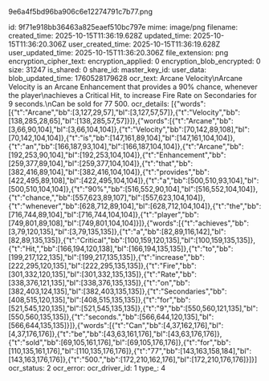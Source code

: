 9e6a4f5bd96ba906c6e12274791c7b77.png

id: 9f71e918bb36463a825eaef510bc797e
mime: image/png
filename: 
created_time: 2025-10-15T11:36:19.628Z
updated_time: 2025-10-15T11:36:20.306Z
user_created_time: 2025-10-15T11:36:19.628Z
user_updated_time: 2025-10-15T11:36:20.306Z
file_extension: png
encryption_cipher_text: 
encryption_applied: 0
encryption_blob_encrypted: 0
size: 31247
is_shared: 0
share_id: 
master_key_id: 
user_data: 
blob_updated_time: 1760528179628
ocr_text: Arcane Velocity\nArcane Velocity is an Arcane Enhancement that provides a 90% chance, whenever the player\nachieves a Critical Hit, to increase Fire Rate on Secondaries for 9 seconds.\nCan be sold for 77 500.
ocr_details: [{"words":[{"t":"Arcane","bb":[3,127,29,57],"bl":[3,127,57,57]},{"t":"Velocity","bb":[138,285,28,65],"bl":[138,285,57,57]}]},{"words":[{"t":"Arcane","bb":[3,66,90,104],"bl":[3,66,104,104]},{"t":"Velocity","bb":[70,142,89,108],"bl":[70,142,104,104]},{"t":"is","bb":[147,161,89,104],"bl":[147,161,104,104]},{"t":"an","bb":[166,187,93,104],"bl":[166,187,104,104]},{"t":"Arcane","bb":[192,253,90,104],"bl":[192,253,104,104]},{"t":"Enhancement","bb":[259,377,89,104],"bl":[259,377,104,104]},{"t":"that","bb":[382,416,89,104],"bl":[382,416,104,104]},{"t":"provides","bb":[422,495,89,108],"bl":[422,495,104,104]},{"t":"a","bb":[500,510,93,104],"bl":[500,510,104,104]},{"t":"90%","bb":[516,552,90,104],"bl":[516,552,104,104]},{"t":"chance,","bb":[557,623,89,107],"bl":[557,623,104,104]},{"t":"whenever","bb":[628,712,89,104],"bl":[628,712,104,104]},{"t":"the","bb":[716,744,89,104],"bl":[716,744,104,104]},{"t":"player","bb":[749,801,89,108],"bl":[749,801,104,104]}]},{"words":[{"t":"achieves","bb":[3,79,120,135],"bl":[3,79,135,135]},{"t":"a","bb":[82,89,116,142],"bl":[82,89,135,135]},{"t":"Critical","bb":[100,159,120,135],"bl":[100,159,135,135]},{"t":"Hit,","bb":[166,194,120,138],"bl":[166,194,135,135]},{"t":"to","bb":[199,217,122,135],"bl":[199,217,135,135]},{"t":"increase","bb":[222,295,120,135],"bl":[222,295,135,135]},{"t":"Fire","bb":[301,332,120,135],"bl":[301,332,135,135]},{"t":"Rate","bb":[338,376,121,135],"bl":[338,376,135,135]},{"t":"on","bb":[382,403,124,135],"bl":[382,403,135,135]},{"t":"Secondaries","bb":[408,515,120,135],"bl":[408,515,135,135]},{"t":"for","bb":[521,545,120,135],"bl":[521,545,135,135]},{"t":"9","bb":[550,560,121,135],"bl":[550,560,135,135]},{"t":"seconds.","bb":[566,644,120,135],"bl":[566,644,135,135]}]},{"words":[{"t":"Can","bb":[4,37,162,176],"bl":[4,37,176,176]},{"t":"be","bb":[43,63,161,176],"bl":[43,63,176,176]},{"t":"sold","bb":[69,105,161,176],"bl":[69,105,176,176]},{"t":"for","bb":[110,135,161,176],"bl":[110,135,176,176]},{"t":"77","bb":[143,163,158,184],"bl":[143,163,176,176]},{"t":"500.","bb":[172,210,162,176],"bl":[172,210,176,176]}]}]
ocr_status: 2
ocr_error: 
ocr_driver_id: 1
type_: 4